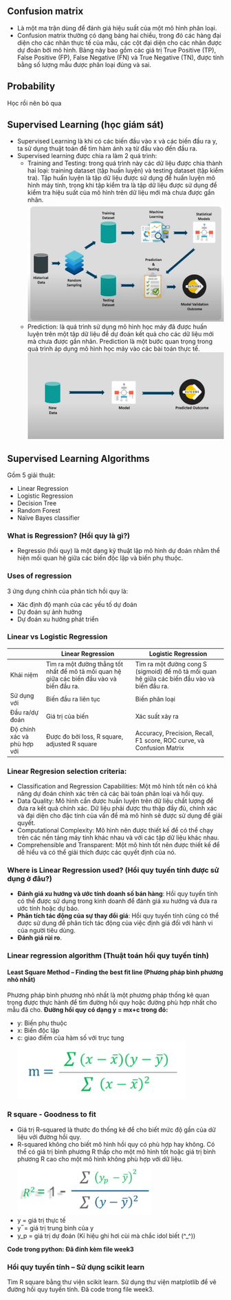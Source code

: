 ## Confusion matrix
- Là một ma trận dùng để đánh giá hiệu suất của một mô hình phân loại.
- Confusion matrix thường có dạng bảng hai chiều, trong đó các hàng đại diện cho các nhãn thực tế của mẫu, các cột đại diện cho các nhãn được dự đoán bởi mô hình. Bảng này bao gồm các giá trị True Positive (TP), False Positive (FP), False Negative (FN) và True Negative (TN), được tính bằng số lượng mẫu được phân loại đúng và sai.

## Probability
Học rồi nên bỏ qua

## Supervised Learning (học giám sát)
- Supervised Learning là khi có các biến đầu vào x và các biến đầu ra y, ta sử dụng thuật toán để tìm hàm ánh xạ từ đầu vào đến đầu ra.
- Supervised learning được chia ra làm 2 quá trình:
  - Training and Testing: trong quá trình này các dữ liệu được chia thành hai loại: training dataset (tập huấn luyện) và testing dataset (tập kiểm tra). Tập huấn luyện là tập dữ liệu được sử dụng để huấn luyện mô hình máy tính, trong khi tập kiểm tra là tập dữ liệu được sử dụng để kiểm tra hiệu suất của mô hình trên dữ liệu mới mà chưa được gắn nhãn.
  ![](pictures/5c9af2e1ff55220b7b44.jpg)
  - Prediction: là quá trình sử dụng mô hình học máy đã được huấn luyện trên một tập dữ liệu để dự đoán kết quả cho các dữ liệu mới mà chưa được gắn nhãn. Prediction là một bước quan trọng trong quá trình áp dụng mô hình học máy vào các bài toán thực tế.
  ![](pictures/a1bb436859dc8482ddcd.jpg)

## Supervised Learning Algorithms
Gồm 5 giải thuật:
- Linear Regression
- Logistic Regression
- Decision Tree
- Random Forest
- Naïve Bayes classifier

### What is Regression? (Hồi quy là gì?)
- Regressio (hồi quy) là một dạng kỹ thuật lập mô hình dự đoán nhằm thể hiện mối quan hệ giữa các biến độc lập và biến phụ thuộc.

### Uses of regression
3 ứng dụng chính của phân tích hồi quy là:
- Xác định độ mạnh của các yếu tố dự đoán
- Dự đoán sự ảnh hưởng
- Dự đoán xu hướng phát triển

### Linear vs Logistic Regression
|   |Linear Regression  |Logistic Regression   |
|---|---|---|
|Khái niệm|Tìm ra một đường thẳng tốt nhất để mô tả mối quan hệ giữa các biến đầu vào và biến đầu ra.|Tìm ra một đường cong S (sigmoid) để mô tả mối quan hệ giữa các biến đầu vào và biến đầu ra.   |
|Sử dụng với|Biến đầu ra liên tục|Biến phân loại|
|Đầu ra/dự đoán|Giá trị của biến|Xác suất xảy ra|
|Độ chính xác và phù hợp với|Được đo bởi loss, R square, adjusted R square|Accuracy, Precision, Recall, F1 score, ROC curve, và Confusion Matrix|

### Linear Regresion selection criteria:
- Classification and Regression Capabilities: Một mô hình tốt nên có khả năng dự đoán chính xác trên cả các bài toán phân loại và hồi quy.
- Data Quality: Mô hình cần được huấn luyện trên dữ liệu chất lượng để đưa ra kết quả chính xác. Dữ liệu phải được thu thập đầy đủ, chính xác và đại diện cho đặc tính của vấn đề mà mô hình sẽ được sử dụng để giải quyết.
- Computational Complexity: Mô hình nên được thiết kế để có thể chạy trên các nền tảng máy tính khác nhau và với các tập dữ liệu khác nhau.
- Comprehensible and Transparent: Một mô hình tốt nên được thiết kế để dễ hiểu và có thể giải thích được các quyết định của nó.

### Where is Linear Regression used? (Hồi quy tuyến tính được sử dụng ở đâu?)
- **Đánh giá xu hướng và ước tính doanh số bán hàng**: Hồi quy tuyến tính có thể được sử dụng trong kinh doanh để đánh giá xu hướng và đưa ra ước tính hoặc dự báo.
- **Phân tích tác động của sự thay đổi giá**: Hồi quy tuyến tính cũng có thể được sử dụng để phân tích tác động của việc định giá đối với hành vi của người tiêu dùng.
- **Đánh giá rủi ro**.

### Linear regression algorithm (Thuật toán hồi quy tuyến tính)
#### Least Square Method – Finding the best fit line (Phương pháp bình phương nhỏ nhất)
Phương pháp bình phương nhỏ nhất là một phương pháp thống kê quan trọng được thực hành để tìm đường hồi quy hoặc đường phù hợp nhất cho mẫu đã cho. 
**Đường hồi quy có dạng y = mx+c trong đó:**
- y: Biến phụ thuộc
- x: Biến độc lập
- c: giao điểm của hàm số với trục tung
  ![](pictures/bd295033fd8020de7991.jpg)

### R square - Goodness to fit
- Giá trị R–squared là thước đo thống kê để cho biết mức độ gần của dữ liệu với đường hồi quy. 
- R-squared không cho biết mô hình hồi quy có phù hợp hay không. Có thể có giá trị bình phương R thấp cho một mô hình tốt hoặc giá trị bình phương R cao cho một mô hình không phù hợp với dữ liệu.
![](pictures/ab9b6bacac1f7141280e.jpg)
- y = giá trị thực tế
- y ̅   = giá trị trung bình của y
- y_p =   giá trị dự đoán
(Kí hiệu ghi hơi cùi mà chắc idol biết (\^_^))

**Code trong python: Đã đính kèm file week3**

### Hồi quy tuyến tính – Sử dụng scikit learn
Tìm R square bằng thư viện scikit learn.
Sử dụng thư viện matplotlib để vẽ đường hồi quy tuyến tính.
Đã code trong file week3.

